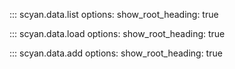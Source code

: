 ::: scyan.data.list
    options:
      show_root_heading: true

::: scyan.data.load
    options:
      show_root_heading: true

::: scyan.data.add
    options:
      show_root_heading: true

